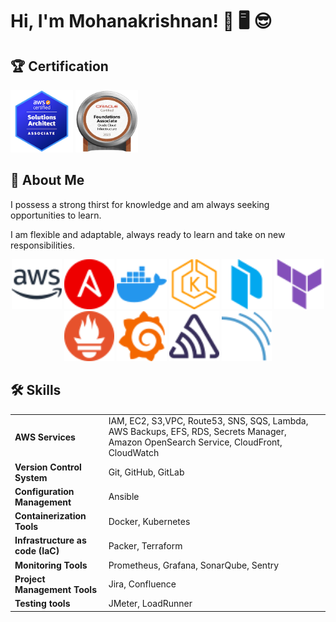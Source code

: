 
# Hi, I'm Mohanakrishnan! 👋 🖥️ 😎
<!-- [![linkedin](https://img.shields.io/badge/linkedin-0A66C2?style=for-the-badge&logo=linkedin&logoColor=white)](https://www.linkedin.com/in/mohanakrishnan-v-aa93b2144/)  -->


## 🏆 Certification
<div style="text-align:left">
  <img width="100" height="100" img src="./asset/aws-certified-solutions-architect-associate.png">
  <img width="100" height="100" img src="./asset/oracle-cloud-infrastructure-badge.png">  
</div>


## 🚀 About Me 
I possess a strong thirst for knowledge and am always seeking opportunities to learn.

I am flexible and adaptable, always ready to learn and take on new responsibilities.

<div style="text-align:center">
  <img width="80" height="80" img src="./asset/amazonaws-color.svg">
  <!-- <img width="80" height="80" img src="./asset/git-color.svg">
  <img width="80" height="80" img src="./asset/gitlab-color.svg"> -->
  <img width="80" height="80" img src="./asset/ansible-color.svg">
  <img width="80" height="80" img src="./asset/docker-color.svg">
  <img width="80" height="80" img src="./asset/amazoneks-color.svg">
  <img width="80" height="80" img src="./asset/packer-color.svg">
  <img width="80" height="80" img src="./asset/terraform-color.svg">
  <img width="80" height="80" img src="./asset/prometheus-color.svg">
  <img width="80" height="80" img src="./asset/grafana-color.svg">
  <img width="80" height="80" img src="./asset/sentry-color.svg">
  <img width="80" height="80" img src="./asset/sonarqube-color.svg">
</div>



## 🛠 Skills
|||
|-|-|
| **AWS Services** | IAM, EC2, S3,VPC, Route53, SNS, SQS, Lambda, AWS Backups, EFS, RDS, Secrets Manager, Amazon OpenSearch Service, CloudFront, CloudWatch|
| **Version Control System**| Git, GitHub, GitLab|
| **Configuration Management**| Ansible |
| **Containerization Tools**| Docker, Kubernetes |
| **Infrastructure as code (IaC)**| Packer, Terraform |
| **Monitoring Tools**| Prometheus, Grafana, SonarQube, Sentry |
| **Project Management Tools**| Jira, Confluence |
| **Testing tools**| JMeter, LoadRunner |


